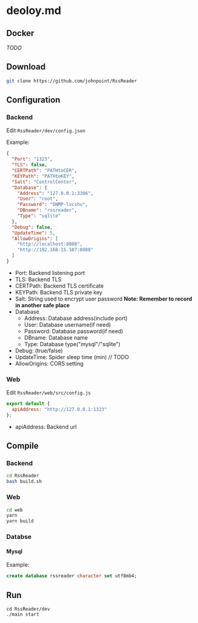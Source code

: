 # deoloy.md

## Docker

*TODO*

## Download

```bash
git clone https://github.com/johnpoint/RssReader
```

## Configuration

### Backend

Edit `RssReader/dev/config.json`

Example:

```json
{
  "Port": "1323",
  "TLS": false,
  "CERTPath": "PATHtoCER",
  "KEYPath": "PATHtoKEY",
  "Salt": "ControlCenter",
  "Database": {
    "Address": "127.0.0.1:3306",
    "User": "root",
    "Password": "DNMP-lvcshu",
    "DBname": "rssreader",
    "Type": "sqlite"
  },
  "Debug": false,
  "UpdateTime": 5,
  "AllowOrigins": [
    "http://localhost:8080",
    "http://192.168.15.107:8080"
  ]
}
```

- Port: Backend listening port
- TLS: Backend TLS 
- CERTPath: Backend TLS certificate
- KEYPath: Backend TLS private key
- Salt: String used to encrypt user password **Note: Remember to record in another safe place**
- Database
    - Address: Database address(include port)
    - User: Database username(if need)
    - Password: Database password(if need)
    - DBname: Database name
    - Type: Database type("mysql"/"sqlite")
- Debug: (true/false)
- UpdateTime: Spider sleep time (min) // TODO
- AllowOrigins: CORS setting

### Web

Edit `RssReader/web/src/config.js`

```javascript
export default {
  apiAddress: "http://127.0.0.1:1323"
};
```
- apiAddress: Backend url

## Compile

### Backend

```bash
cd RssReader
bash build.sh
```

### Web

```bash
cd web
yarn
yarn build
```

### Databse

#### Mysql

Example:
```sql
create database rssreader character set utf8mb4;
```

## Run

```
cd RssReader/dev
./main start
```